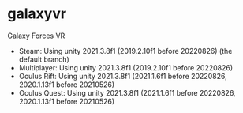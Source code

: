 # galaxyvr
Galaxy Forces VR

- Steam:        Using unity 2021.3.8f1 (2019.2.10f1 before 20220826) (the default branch)
- Multiplayer:  Using unity 2021.3.8f1 (2019.2.10f1 before 20220826)
- Oculus Rift:  Using unity 2021.3.8f1 (2021.1.6f1 before 20220826, 2020.1.13f1 before 20210526)
- Oculus Quest: Using unity 2021.3.8f1 (2021.1.6f1 before 20220826, 2020.1.13f1 before 20210526)
